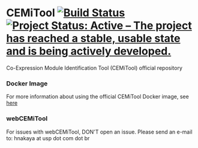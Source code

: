 # CEMiTool [![Build Status](https://travis-ci.org/csbl-usp/CEMiTool.svg?branch=master)](https://travis-ci.org/csbl-usp/CEMiTool)[![Project Status: Active – The project has reached a stable, usable state and is being actively developed.](http://www.repostatus.org/badges/latest/active.svg)](http://www.repostatus.org/#active)

Co-Expression Module Identification Tool (CEMiTool) official repository 




### Docker Image
For more information about using the official CEMiTool Docker image, see [here](docker/example.md)


### webCEMiTool
For issues with webCEMiTool, DON'T open an issue. Please send an e-mail to: hnakaya at usp dot com dot br
